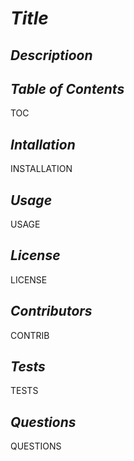 # *Title* 

## *Descriptioon*

## *Table of Contents*
TOC
   
## *Intallation*
INSTALLATION
    
## *Usage*    
USAGE
    
## *License*
LICENSE
    
## *Contributors*
CONTRIB
    
## *Tests*
TESTS

## *Questions*
QUESTIONS